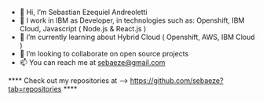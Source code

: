 - 👋 Hi, I’m Sebastian Ezequiel Andreoletti
- 👀 I work in IBM as Developer, in technologies such as: Openshift, IBM Cloud, Javascript ( Node.js & React.js )
- 🌱 I’m currently learning about Hybrid Cloud ( Openshift, AWS, IBM Cloud )
- 💞️ I’m looking to collaborate on open source projects
- 📫 You can reach me at sebaeze@gmail.com   

**** Check out my repositories at --> https://github.com/sebaeze?tab=repositories ****

<!---
sebaeze/sebaeze is a ✨ special ✨ repository because its `README.md` (this file) appears on your GitHub profile.
You can click the Preview link to take a look at your changes.
--->
